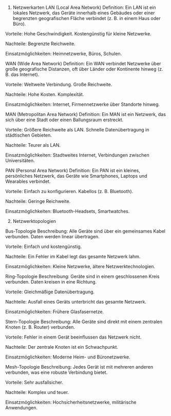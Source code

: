 1. Netzwerkarten
LAN (Local Area Network)
Definition: Ein LAN ist ein lokales Netzwerk, das Geräte innerhalb eines Gebäudes oder einer begrenzten geografischen Fläche verbindet (z. B. in einem Haus oder Büro).

Vorteile: Hohe Geschwindigkeit. Kostengünstig für kleine Netzwerke.

Nachteile: Begrenzte Reichweite.

Einsatzmöglichkeiten: Heimnetzwerke, Büros, Schulen.

WAN (Wide Area Network)
Definition: Ein WAN verbindet Netzwerke über große geografische Distanzen, oft über Länder oder Kontinente hinweg (z. B. das Internet).

Vorteile: Weltweite Verbindung. Große Reichweite.

Nachteile: Hohe Kosten. Komplexität.

Einsatzmöglichkeiten: Internet, Firmennetzwerke über Standorte hinweg.

MAN (Metropolitan Area Network)
Definition: Ein MAN ist ein Netzwerk, das sich über eine Stadt oder einen Ballungsraum erstreckt.

Vorteile: Größere Reichweite als LAN. Schnelle Datenübertragung in städtischen Gebieten.

Nachteile: Teurer als LAN.

Einsatzmöglichkeiten: Stadtweites Internet, Verbindungen zwischen Universitäten.

PAN (Personal Area Network)
Definition: Ein PAN ist ein kleines, persönliches Netzwerk, das Geräte wie Smartphones, Laptops und Wearables verbindet.

Vorteile: Einfach zu konfigurieren. Kabellos (z. B. Bluetooth).

Nachteile: Geringe Reichweite.

Einsatzmöglichkeiten: Bluetooth-Headsets, Smartwatches.

2. Netzwerktopologien

Bus-Topologie
Beschreibung: Alle Geräte sind über ein gemeinsames Kabel verbunden. Daten werden linear übertragen.

Vorteile: Einfach und kostengünstig.

Nachteile: Ein Fehler im Kabel legt das gesamte Netzwerk lahm.

Einsatzmöglichkeiten: Kleine Netzwerke, ältere Netzwerktechnologien.

Ring-Topologie
Beschreibung: Geräte sind in einem geschlossenen Kreis verbunden. Daten kreisen in eine Richtung.

Vorteile: Gleichmäßige Datenübertragung.

Nachteile: Ausfall eines Geräts unterbricht das gesamte Netzwerk.

Einsatzmöglichkeiten: Frühere Glasfasernetze.

Stern-Topologie
Beschreibung: Alle Geräte sind direkt mit einem zentralen Knoten (z. B. Router) verbunden.

Vorteile: Fehler in einem Gerät beeinflussen das Netzwerk nicht.

Nachteile: Der zentrale Knoten ist ein Schwachpunkt.

Einsatzmöglichkeiten: Moderne Heim- und Büronetzwerke.

Mesh-Topologie
Beschreibung: Jedes Gerät ist mit mehreren anderen verbunden, was eine robuste Verbindung bietet.

Vorteile: Sehr ausfallsicher.

Nachteile: Komplex und teuer.

Einsatzmöglichkeiten: Hochsicherheitsnetzwerke, militärische Anwendungen.